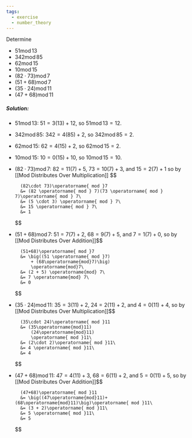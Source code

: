 ```yaml
---
tags:
  - exercise
  - number_theory
---
```

Determine
- $51\operatorname{ mod }13$
- $342\operatorname{ mod }85$
- $62\operatorname{ mod }15$
- $10\operatorname{ mod }15$
- $(82\cdot 73)\operatorname{ mod }7$
- $(51+68)\operatorname{ mod }7$
- $(35\cdot 24)\operatorname{ mod }11$
- $(47+68)\operatorname{ mod }11$
##### Solution:
- $51\operatorname{ mod }13$:
	$51 = 3(13) + 12$, so $51\operatorname{ mod }13 = 12$.
- $342\operatorname{ mod }85$:
	$342 = 4(85) + 2$, so $342\operatorname{ mod }85=2$.
- $62\operatorname{ mod }15$:
	$62 = 4(15) + 2$, so $62\operatorname{ mod }15=2$.
- $10\operatorname{ mod }15$:
	$10 = 0(15) + 10$, so $10\operatorname{ mod }15=10$.
- $(82\cdot 73)\operatorname{ mod }7$:
	$82 = 11(7) + 5$, $73=10(7) + 3$, and $15 = 2(7) + 1$ so by [[Mod Distributes Over Multiplication]] $$
	
		(82\cdot 73)\operatorname{ mod }7
		&= (82 \operatorname{ mod } 7)(73 \operatorname{ mod } 7)\operatorname{ mod } 7\
		&= (5 \cdot 3) \operatorname{ mod } 7\
		&= 15 \operatorname{ mod } 7\
		&= 1
	
	$$
- $(51+68)\operatorname{ mod }7$:
	$51 = 7(7) + 2$, $68 = 9(7) + 5$, and $7 = 1(7) + 0$, so by [[Mod Distributes Over Addition]]$$
	
		(51+68)\operatorname{ mod }7
		&= \big((51 \operatorname{ mod }7) 
			+ (68\operatorname{mod}7)\big)
			\operatorname{mod}7\
		&= (2 + 5) \operatorname{mod} 7\
		&= 7 \operatorname{mod} 7\
		&= 0
	
	$$
- $(35\cdot 24)\operatorname{ mod }11$:
	$35=3(11) + 2$, $24 = 2(11) + 2$, and $4=0(11)+4$, so by [[Mod Distributes Over Multiplication]]$$
	
		(35\cdot 24)\operatorname{ mod }11
		&= (35\operatorname{mod}11)
			(24\operatorname{mod}11)
			\operatorname{ mod }11\
		&= (2\cdot 2)\operatorname{ mod }11\
		&= 4 \operatorname{ mod }11\
		&= 4
	
	$$
- $(47+68)\operatorname{ mod }11$:
	$47 = 4(11) + 3$, $68 = 6(11) + 2$, and $5 = 0(11) + 5$, so by [[Mod Distributes Over Addition]]$$
	
		(47+68)\operatorname{ mod }11
		&= \big((47\operatorname{mod}11)+(68\operatorname{mod}11)\big)\operatorname{ mod }11\
		&= (3 + 2)\operatorname{ mod }11\
		&= 5 \operatorname{ mod }11\
		&= 5
	
	$$